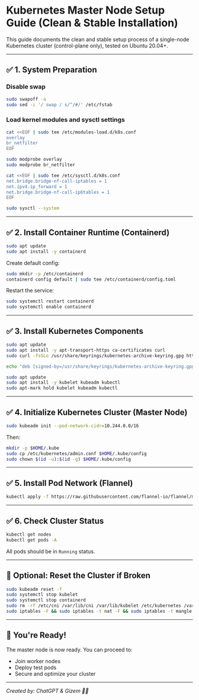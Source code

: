 # Kubernetes Master Node Setup Guide (Clean & Stable Installation)

This guide documents the clean and stable setup process of a single-node Kubernetes cluster (control-plane only), tested on Ubuntu 20.04+.

---

## ✅ 1. System Preparation

### Disable swap
```bash
sudo swapoff -a
sudo sed -i '/ swap / s/^/#/' /etc/fstab
```

### Load kernel modules and sysctl settings
```bash
cat <<EOF | sudo tee /etc/modules-load.d/k8s.conf
overlay
br_netfilter
EOF

sudo modprobe overlay
sudo modprobe br_netfilter

cat <<EOF | sudo tee /etc/sysctl.d/k8s.conf
net.bridge.bridge-nf-call-iptables = 1
net.ipv4.ip_forward = 1
net.bridge.bridge-nf-call-ip6tables = 1
EOF

sudo sysctl --system
```

---

## ✅ 2. Install Container Runtime (Containerd)

```bash
sudo apt update
sudo apt install -y containerd
```

Create default config:
```bash
sudo mkdir -p /etc/containerd
containerd config default | sudo tee /etc/containerd/config.toml
```

Restart the service:
```bash
sudo systemctl restart containerd
sudo systemctl enable containerd
```

---

## ✅ 3. Install Kubernetes Components

```bash
sudo apt update
sudo apt install -y apt-transport-https ca-certificates curl
sudo curl -fsSLo /usr/share/keyrings/kubernetes-archive-keyring.gpg https://packages.cloud.google.com/apt/doc/apt-key.gpg

echo "deb [signed-by=/usr/share/keyrings/kubernetes-archive-keyring.gpg] https://apt.kubernetes.io/ kubernetes-xenial main" |   sudo tee /etc/apt/sources.list.d/kubernetes.list

sudo apt update
sudo apt install -y kubelet kubeadm kubectl
sudo apt-mark hold kubelet kubeadm kubectl
```

---

## ✅ 4. Initialize Kubernetes Cluster (Master Node)

```bash
sudo kubeadm init --pod-network-cidr=10.244.0.0/16
```

Then:
```bash
mkdir -p $HOME/.kube
sudo cp /etc/kubernetes/admin.conf $HOME/.kube/config
sudo chown $(id -u):$(id -g) $HOME/.kube/config
```

---

## ✅ 5. Install Pod Network (Flannel)

```bash
kubectl apply -f https://raw.githubusercontent.com/flannel-io/flannel/master/Documentation/kube-flannel.yml
```

---

## ✅ 6. Check Cluster Status

```bash
kubectl get nodes
kubectl get pods -A
```

All pods should be in `Running` status.

---

## 🔁 Optional: Reset the Cluster if Broken

```bash
sudo kubeadm reset -f
sudo systemctl stop kubelet
sudo systemctl stop containerd
sudo rm -rf /etc/cni /var/lib/cni /var/lib/kubelet /etc/kubernetes /var/lib/etcd ~/.kube
sudo iptables -F && sudo iptables -t nat -F && sudo iptables -t mangle -F && sudo iptables -X
```

---

## 🎉 You're Ready!

The master node is now ready. You can proceed to:

- Join worker nodes
- Deploy test pods
- Secure and optimize your cluster

---

*Created by: ChatGPT & Gizem 👩‍💻*